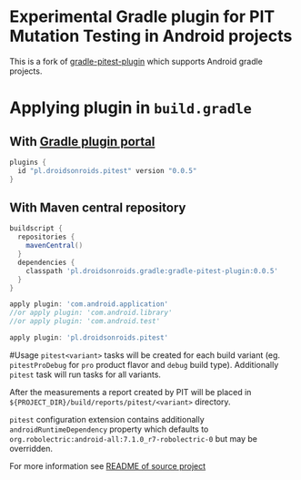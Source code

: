 # Experimental Gradle plugin for PIT Mutation Testing in Android projects
This is a fork of [gradle-pitest-plugin](https://github.com/szpak/gradle-pitest-plugin)
which supports Android gradle projects. 

# Applying plugin in `build.gradle`
## With [Gradle plugin portal](https://plugins.gradle.org/plugin/pl.droidsonroids.pitest)

```groovy
plugins {
  id "pl.droidsonroids.pitest" version "0.0.5"
}
```

## With Maven central repository
```groovy
buildscript {
  repositories {
    mavenCentral()
  }
  dependencies {
    classpath 'pl.droidsonroids.gradle:gradle-pitest-plugin:0.0.5'
  }
}

apply plugin: 'com.android.application'
//or apply plugin: 'com.android.library'
//or apply plugin: 'com.android.test'

apply plugin: 'pl.droidsonroids.pitest'
```

#Usage
`pitest<variant>` tasks will be created for each build variant 
(eg. `pitestProDebug` for `pro` product flavor and `debug` build type).
Additionally `pitest` task will run tasks for all variants.

After the measurements a report created by PIT will be placed in `${PROJECT_DIR}/build/reports/pitest/<variant>` directory.

`pitest` configuration extension contains additionally `androidRuntimeDependency` property 
which defaults to `org.robolectric:android-all:7.1.0_r7-robolectric-0` but may be overridden.   

For more information see [README of source project](https://github.com/szpak/gradle-pitest-plugin/blob/master/README.md)
